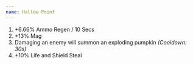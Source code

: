 ```yaml
---
name: Hallow Point
---
```


1. +6.66% Ammo Regen / 10 Secs
2. +13% Mag
3. Damaging an enemy will summon an exploding pumpkin *(Cooldown: 30s)*
4. +10% Life and Shield Steal
